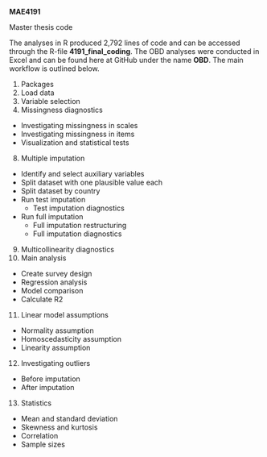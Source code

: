 **MAE4191**

Master thesis code

The analyses in R produced 2,792 lines of code and can be accessed through the R-file **4191_final_coding**. The OBD analyses were conducted in Excel and can be found here at GitHub under the name **OBD**. The main workflow is outlined below.

1.  Packages
2.  Load data
3.  Variable selection
4.  Missingness diagnostics
- Investigating missingness in scales
- Investigating missingness in items
- Visualization and statistical tests
8.  Multiple imputation
- Identify and select auxiliary variables
- Split dataset with one plausible value each
- Split dataset by country
- Run test imputation
  - Test imputation diagnostics
- Run full imputation
  - Full imputation restructuring
  - Full imputation diagnostics
9.  Multicollinearity diagnostics
10. Main analysis
- Create survey design
- Regression analysis
- Model comparison
- Calculate R2
11. Linear model assumptions
- Normality assumption
- Homoscedasticity assumption
- Linearity assumption
12. Investigating outliers
- Before imputation
- After imputation
13. Statistics
- Mean and standard deviation
- Skewness and kurtosis
- Correlation
- Sample sizes

